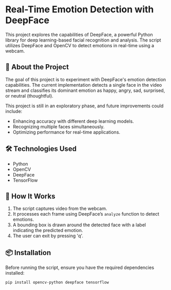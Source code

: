 # Real-Time Emotion Detection with DeepFace  

This project explores the capabilities of DeepFace, a powerful Python library for deep learning-based facial recognition and analysis. The script utilizes DeepFace and OpenCV to detect emotions in real-time using a webcam.  

## 🚀 About the Project  
The goal of this project is to experiment with DeepFace's emotion detection capabilities. The current implementation detects a single face in the video stream and classifies its dominant emotion as happy, angry, sad, surprised, or neutral (thoughtful).  

This project is still in an exploratory phase, and future improvements could include:  
- Enhancing accuracy with different deep learning models.  
- Recognizing multiple faces simultaneously.  
- Optimizing performance for real-time applications.  

## 🛠️ Technologies Used  
- Python  
- OpenCV  
- DeepFace  
- TensorFlow  

## 📌 How It Works  
1. The script captures video from the webcam.  
2. It processes each frame using DeepFace’s `analyze` function to detect emotions.  
3. A bounding box is drawn around the detected face with a label indicating the predicted emotion.  
4. The user can exit by pressing 'q'.  

## 📦 Installation  
Before running the script, ensure you have the required dependencies installed:  

```bash
pip install opencv-python deepface tensorflow
